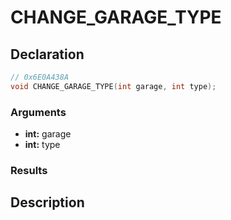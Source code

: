 # CHANGE_GARAGE_TYPE

## Declaration
```cpp
// 0x6E0A438A
void CHANGE_GARAGE_TYPE(int garage, int type);
```

### Arguments
- **int:** garage
- **int:** type

### Results

## Description
